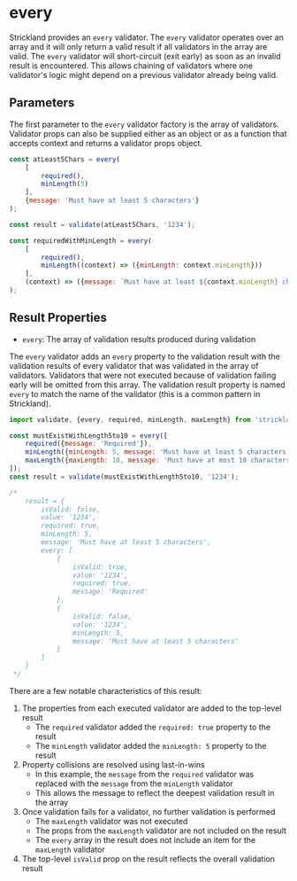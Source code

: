 # every

Strickland provides an `every` validator. The `every` validator operates over an array and it will only return a valid result if all validators in the array are valid. The `every` validator will short-circuit \(exit early\) as soon as an invalid result is encountered. This allows chaining of validators where one validator's logic might depend on a previous validator already being valid.

## Parameters

The first parameter to the `every` validator factory is the array of validators. Validator props can also be supplied either as an object or as a function that accepts context and returns a validator props object.

```jsx
const atLeast5Chars = every(
    [
        required(),
        minLength(5)
    ],
    {message: 'Must have at least 5 characters'}
);

const result = validate(atLeast5Chars, '1234');

const requiredWithMinLength = every(
    [
        required(),
        minLength((context) => ({minLength: context.minLength}))
    ],
    (context) => ({message: `Must have at least ${context.minLength} characters`})
);
```

## Result Properties

* `every`: The array of validation results produced during validation

The `every` validator adds an `every` property to the validation result with the validation results of every validator that was validated in the array of validators. Validators that were not executed because of validation failing early will be omitted from this array. The validation result property is named `every` to match the name of the validator \(this is a common pattern in Strickland\).

```jsx
import validate, {every, required, minLength, maxLength} from 'strickland';

const mustExistWithLength5to10 = every([
    required({message: 'Required'}),
    minLength({minLength: 5, message: 'Must have at least 5 characters'}),
    maxLength({maxLength: 10, message: 'Must have at most 10 characters'})
]);
const result = validate(mustExistWithLength5to10, '1234');

/*
    result = {
        isValid: false,
        value: '1234',
        required: true,
        minLength: 5,
        message: 'Must have at least 5 characters',
        every: [
            {
                isValid: true,
                value: '1234',
                required: true,
                message: 'Required'
            },
            {
                isValid: false,
                value: '1234',
                minLength: 5,
                message: 'Must have at least 5 characters'
            }
        ]
    }
 */
```

There are a few notable characteristics of this result:

1. The properties from each executed validator are added to the top-level result
   * The `required` validator added the `required: true` property to the result
   * The `minLength` validator added the `minLength: 5` property to the result
2. Property collisions are resolved using last-in-wins
   * In this example, the `message` from the `required` validator was replaced with the `message` from the `minLength` validator
   * This allows the message to reflect the deepest validation result in the array
3. Once validation fails for a validator, no further validation is performed
   * The `maxLength` validator was not executed
   * The props from the `maxLength` validator are not included on the result
   * The `every` array in the result does not include an item for the `maxLength` validator
4. The top-level `isValid` prop on the result reflects the overall validation result

